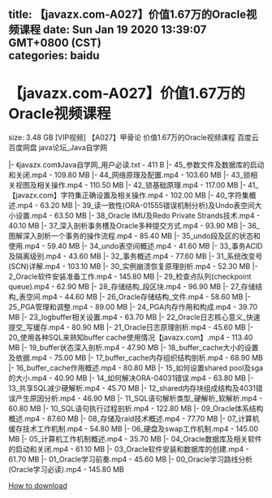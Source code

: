 
title: 【javazx.com-A027】价值1.67万的Oracle视频课程
date: Sun Jan 19 2020 13:39:07 GMT+0800 (CST)    
categories: baidu
---

# 【javazx.com-A027】价值1.67万的Oracle视频课程
size: 3.48 GB
 [VIP视频] 【A027】甲骨论 价值1.67万的Oracle视频课程 百度云 百度网盘 java论坛_Java自学网
 
|- 《javazx.com》Java自学网_用户必读.txt - 411 B
|- 45_参数文件及数据库的启动和关闭.mp4 - 109.80 MB
|- 44_网络原理及配置.mp4 - 103.60 MB
|- 43_锁相关视图及相关操作.mp4 - 110.50 MB
|- 42_锁基础原理.mp4 - 117.00 MB
|- 41_【javazx.com】字符集正确设置及相关操作.mp4 - 102.00 MB
|- 40_字符集概述.mp4 - 63.20 MB
|- 39_读一致性(ORA-01555错误机制分析)及Undo表空间大小设置.mp4 - 63.50 MB
|- 38_Oracle IMU及Redo Private Strands技术.mp4 - 40.10 MB
|- 37_深入剖析事务槽及Oracle多种提交方式.mp4 - 93.90 MB
|- 36_图解深入剖析一个事务的操作流程.mp4 - 85.40 MB
|- 35_undo段及区的状态和使用.mp4 - 59.40 MB
|- 34_undo表空间概述.mp4 - 41.60 MB
|- 33_事务ACID及隔离级别.mp4 - 43.60 MB
|- 32_事务概述.mp4 - 77.60 MB
|- 31_系统改变号(SCN)详解.mp4 - 103.10 MB
|- 30_实例崩溃恢复原理剖析.mp4 - 52.30 MB
|- 2_Oracle软件安装准备工作.mp4 - 145.80 MB
|- 29_检查点队列(checkpoint queue).mp4 - 62.90 MB
|- 28_存储结构_段区块.mp4 - 96.90 MB
|- 27_存储结构_表空间.mp4 - 44.60 MB
|- 26_Oracle存储结构_文件.mp4 - 58.60 MB
|- 25_PGA管理和调整.mp4 - 89.00 MB
|- 24_PGA内存作用和构成.mp4 - 39.70 MB
|- 23_logbuffer相关设置.mp4 - 63.70 MB
|- 22_Oracle日志核心意义_快速提交_写缓存.mp4 - 80.90 MB
|- 21_Oracle日志原理剖析.mp4 - 45.60 MB
|- 20_使用各种SQL来熟知buffer cache使用情况【javazx.com】.mp4 - 113.40 MB
|- 19_buffer状态深入剖析.mp4 - 47.90 MB
|- 18_buffer_cache大小的设置及依据.mp4 - 75.00 MB
|- 17_buffer_cache内存组织结构剖析.mp4 - 68.90 MB
|- 16_buffer_cache作用概述.mp4 - 80.80 MB
|- 15_如何设置shared pool及sga的大小.mp4 - 40.90 MB
|- 14_如何解决ORA-04031错误.mp4 - 63.80 MB
|- 13_共享SQL减少硬解析.mp4 - 45.70 MB
|- 12_shared内存块组成结构及4031错误产生原因分析.mp4 - 46.90 MB
|- 11_SQL语句解析类型_硬解析_软解析.mp4 - 60.80 MB
|- 10_SQL语句执行过程剖析.mp4 - 122.80 MB
|- 09_Oracle体系结构概述.mp4 - 87.60 MB
|- 08_存储及raid技术概述.mp4 - 77.70 MB
|- 07_计算机缓存技术工作机制.mp4 - 54.80 MB
|- 06_硬盘及swap工作机制.mp4 - 145.00 MB
|- 05_计算机工作机制概述.mp4 - 35.70 MB
|- 04_Oracle数据库及相关软件的启动和关闭.mp4 - 61.10 MB
|- 03_Oracle软件安装和数据库的创建.mp4 - 61.70 MB
|- 01_Oracle学习前奏.mp4 - 45.60 MB
|- 00_Oracle学习路线分析(Oracle学习必读).mp4 - 145.80 MB

[How to download](https://bpcam.bemobtrk.com/go/2ceec3aa-1ca2-46d6-b9ff-aaa5c184517c?jno=3808)
